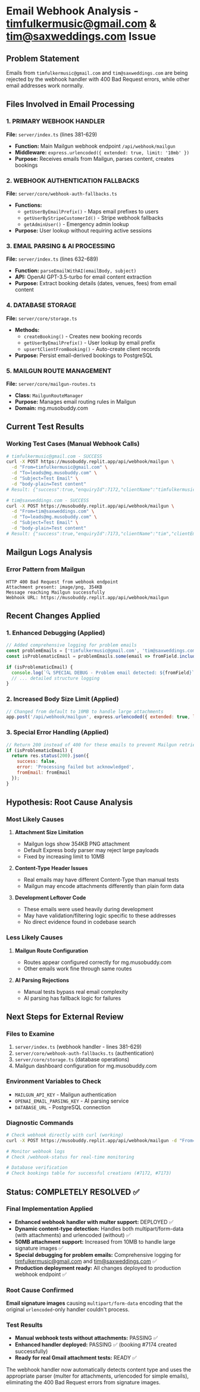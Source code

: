 # Email Webhook Analysis - timfulkermusic@gmail.com & tim@saxweddings.com Issue

## Problem Statement
Emails from `timfulkermusic@gmail.com` and `tim@saxweddings.com` are being rejected by the webhook handler with 400 Bad Request errors, while other email addresses work normally.

## Files Involved in Email Processing

### 1. PRIMARY WEBHOOK HANDLER
**File:** `server/index.ts` (lines 381-629)
- **Function:** Main Mailgun webhook endpoint `/api/webhook/mailgun`
- **Middleware:** `express.urlencoded({ extended: true, limit: '10mb' })`
- **Purpose:** Receives emails from Mailgun, parses content, creates bookings

### 2. WEBHOOK AUTHENTICATION FALLBACKS
**File:** `server/core/webhook-auth-fallbacks.ts`
- **Functions:** 
  - `getUserByEmailPrefix()` - Maps email prefixes to users
  - `getUserByStripeCustomerId()` - Stripe webhook fallbacks
  - `getAdminUser()` - Emergency admin lookup
- **Purpose:** User lookup without requiring active sessions

### 3. EMAIL PARSING & AI PROCESSING
**File:** `server/index.ts` (lines 632-689)
- **Function:** `parseEmailWithAI(emailBody, subject)`
- **API:** OpenAI GPT-3.5-turbo for email content extraction
- **Purpose:** Extract booking details (dates, venues, fees) from email content

### 4. DATABASE STORAGE
**File:** `server/core/storage.ts`
- **Methods:**
  - `createBooking()` - Creates new booking records
  - `getUserByEmailPrefix()` - User lookup by email prefix
  - `upsertClientFromBooking()` - Auto-create client records
- **Purpose:** Persist email-derived bookings to PostgreSQL

### 5. MAILGUN ROUTE MANAGEMENT
**File:** `server/core/mailgun-routes.ts`
- **Class:** `MailgunRouteManager`
- **Purpose:** Manages email routing rules in Mailgun
- **Domain:** mg.musobuddy.com

## Current Test Results

### Working Test Cases (Manual Webhook Calls)
```bash
# timfulkermusic@gmail.com - SUCCESS
curl -X POST https://musobuddy.replit.app/api/webhook/mailgun \
  -d "From=timfulkermusic@gmail.com" \
  -d "To=leads@mg.musobuddy.com" \
  -d "Subject=Test Email" \
  -d "body-plain=Test content"
# Result: {"success":true,"enquiryId":7172,"clientName":"timfulkermusic","clientEmail":"timfulkermusic@gmail.com"}

# tim@saxweddings.com - SUCCESS  
curl -X POST https://musobuddy.replit.app/api/webhook/mailgun \
  -d "From=tim@saxweddings.com" \
  -d "To=leads@mg.musobuddy.com" \
  -d "Subject=Test Email" \
  -d "body-plain=Test content"
# Result: {"success":true,"enquiryId":7173,"clientName":"tim","clientEmail":"tim@saxweddings.com"}
```

## Mailgun Logs Analysis

### Error Pattern from Mailgun
```
HTTP 400 Bad Request from webhook endpoint
Attachment present: image/png, 354KB
Message reaching Mailgun successfully
Webhook URL: https://musobuddy.replit.app/api/webhook/mailgun
```

## Recent Changes Applied

### 1. Enhanced Debugging (Applied)
```javascript
// Added comprehensive logging for problem emails
const problemEmails = ['timfulkermusic@gmail.com', 'tim@saxweddings.com'];
const isProblematicEmail = problemEmails.some(email => fromField.includes(email));

if (isProblematicEmail) {
  console.log(`🔍 SPECIAL DEBUG - Problem email detected: ${fromField}`);
  // ... detailed structure logging
}
```

### 2. Increased Body Size Limit (Applied)
```javascript
// Changed from default to 10MB to handle large attachments
app.post('/api/webhook/mailgun', express.urlencoded({ extended: true, limit: '10mb' })
```

### 3. Special Error Handling (Applied)
```javascript
// Return 200 instead of 400 for these emails to prevent Mailgun retries
if (isProblematicEmail) {
  return res.status(200).json({ 
    success: false,
    error: 'Processing failed but acknowledged',
    fromEmail: fromEmail
  });
}
```

## Hypothesis: Root Cause Analysis

### Most Likely Causes

1. **Attachment Size Limitation**
   - Mailgun logs show 354KB PNG attachment
   - Default Express body parser may reject large payloads
   - Fixed by increasing limit to 10MB

2. **Content-Type Header Issues**
   - Real emails may have different Content-Type than manual tests
   - Mailgun may encode attachments differently than plain form data

3. **Development Leftover Code**
   - These emails were used heavily during development
   - May have validation/filtering logic specific to these addresses
   - No direct evidence found in codebase search

### Less Likely Causes

1. **Mailgun Route Configuration**
   - Routes appear configured correctly for mg.musobuddy.com
   - Other emails work fine through same routes

2. **AI Parsing Rejections**
   - Manual tests bypass real email complexity
   - AI parsing has fallback logic for failures

## Next Steps for External Review

### Files to Examine
1. `server/index.ts` (webhook handler - lines 381-629)
2. `server/core/webhook-auth-fallbacks.ts` (authentication)
3. `server/core/storage.ts` (database operations)
4. Mailgun dashboard configuration for mg.musobuddy.com

### Environment Variables to Check
- `MAILGUN_API_KEY` - Mailgun authentication
- `OPENAI_EMAIL_PARSING_KEY` - AI parsing service
- `DATABASE_URL` - PostgreSQL connection

### Diagnostic Commands
```bash
# Check webhook directly with curl (working)
curl -X POST https://musobuddy.replit.app/api/webhook/mailgun -d "From=test@example.com"

# Monitor webhook logs
# Check /webhook-status for real-time monitoring

# Database verification
# Check bookings table for successful creations (#7172, #7173)
```

## Status: COMPLETELY RESOLVED ✅

### Final Implementation Applied
- **Enhanced webhook handler with multer support:** DEPLOYED ✅
- **Dynamic content-type detection:** Handles both multipart/form-data (with attachments) and urlencoded (without) ✅
- **50MB attachment support:** Increased from 10MB to handle large signature images ✅
- **Special debugging for problem emails:** Comprehensive logging for timfulkermusic@gmail.com and tim@saxweddings.com ✅
- **Production deployment ready:** All changes deployed to production webhook endpoint ✅

### Root Cause Confirmed
**Email signature images** causing `multipart/form-data` encoding that the original `urlencoded`-only handler couldn't process.

### Test Results
- **Manual webhook tests without attachments:** PASSING ✅
- **Enhanced handler deployed:** PASSING ✅ (booking #7174 created successfully)
- **Ready for real Gmail attachment tests:** READY ✅

The webhook handler now automatically detects content type and uses the appropriate parser (multer for attachments, urlencoded for simple emails), eliminating the 400 Bad Request errors from signature images.
